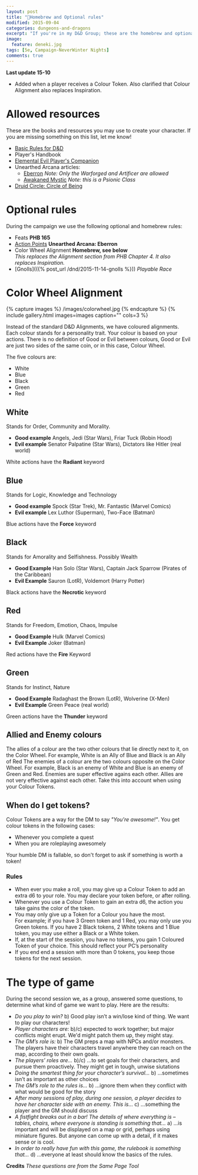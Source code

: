 ```yaml
---
layout: post
title: "🏰Homebrew and Optional rules"
modified: 2015-09-04
categories: dungeons-and-dragons
excerpt: "If you're in my D&D Group; these are the homebrew and optional rules we play with."
image:
  feature: deneki.jpg
tags: [5e, Campaign-NeverWinter Nights]
comments: true
---
```


**Last update 15-10**

- Added when a player receives a Colour Token. Also clarified that Colour Alignment also replaces Inspiration.

# Allowed resources

These are the books and resources you may use to create your character. If you are missing something on this list, let me know!

- [Basic Rules for D&D](http://dnd.wizards.com/products/tabletop-games/trpg-resources)
- Player's Handbook
- [Elemental Evil Player's Companion](http://www.dndclassics.com/product/145542/Elemental-Evil-Players-Companion-5e)
- Unearthed Arcana articles:
  - [Eberron](http://dnd.wizards.com/articles/features/unearthed-arcana-eberron) *Note: Only the Warforged and Artificer are allowed*
  - [Awakaned Mystic](http://dnd.wizards.com/articles/features/awakened-mystic) *Note: this is a Psionic Class*
- [Druid Circle: Circle of Being](https://www.reddit.com/r/DnD/comments/3av9ij/retweaked_and_rebranded_5e_druid_homebrew_circle/)

# Optional rules

During the campaign we use the following optional and homebrew rules:

- Feats **PHB 165**
- [Action Points](http://dnd.wizards.com/articles/features/unearthed-arcana-eberron) **Unearthed Arcana: Eberron**
- Color Wheel Alignment **Homebrew, see below**
<br />*This replaces the Alignment section from PHB Chapter 4. It also replaces Inspiration.*
- [Gnolls](({% post_url /dnd/2015-11-14-gnolls %})) *Playable Race*


# Color Wheel Alignment

{% capture images %}
  /images/colorwheel.jpg
{% endcapture %}
{% include gallery.html images=images caption="" cols=3 %}

Instead of the standard D&D Alignments, we have coloured alignments.
Each colour stands for a personality trait. Your colour is based on your actions.
There is no definition of Good or Evil between colours, Good or Evil are just two sides of the same coin, or in this case, Colour Wheel.

The five colours are:

- White
- Blue
- Black
- Green
- Red

## White
Stands for Order, Community and Morality.

- **Good example** Angels, Jedi (Star Wars), Friar Tuck (Robin Hood)
- **Evil example** Senator Palpatine (Star Wars), Dictators like Hitler (real world)

White actions have the **Radiant** keyword

## Blue
Stands for Logic, Knowledge and Technology

- **Good example** Spock (Star Trek), Mr. Fantastic (Marvel Comics)
- **Evil example** Lex Luthor (Superman), Two-Face (Batman)

Blue actions have the **Force** keyword

## Black
Stands for Amorality and Selfishness. Possibly Wealth

- **Good Example** Han Solo (Star Wars), Captain Jack Sparrow (Pirates of the Caribbean)
- **Evil Example** Sauron (LotR), Voldemort (Harry Potter)

Black actions have the **Necrotic** keyword

## Red
Stands for Freedom, Emotion, Chaos, Impulse

- **Good Example** Hulk (Marvel Comics)
- **Evil Example** Joker (Batman)

Red actions have the **Fire** Keyword

## Green

Stands for Instinct, Nature

- **Good Example** Radaghast the Brown (LotR), Wolverine (X-Men)
- **Evil Example** Green Peace (real world)

Green actions have the **Thunder** keyword

## Allied and Enemy colours
The allies of a colour are the two other colours that lie directly next to it, on the Color Wheel. For example, White is an Ally of Blue and Black is an Ally of Red
The enemies of a colour are the two colours opposite on the Color Wheel. For example, Black is an enemy of White and Blue is an enemy of Green and Red.
Enemies are super effective agains each other. Allies are not very effective against each other. Take this into account when using your Colour Tokens.

## When do I get tokens?

Colour Tokens are a way for the DM to say *"You're awesome!"*. You get colour tokens in the following cases:

- Whenever you complete a quest
- When you are roleplaying awesomely

Your humble DM is fallable, so don't forget to ask if something is worth a token!

### Rules

- When ever you make a roll, you may give up a Colour Token to add an extra d6 to your role. You may declare your token before, or after rolling.
- Whenever you use a Colour Token to gain an extra d6, the action you take gains the color of the token.
- You may only give up a Token for a Colour you have the most.
<br />For example; if you have 3 Green token and 1 Red, you may only use you Green tokens. If you have 2 Black tokens, 2 White tokens and 1 Blue token, you may use either a Black or a White token.
- If, at the start of the session, you have no tokens, you gain 1 Coloured Token of your choice. This should reflect your PC’s personality
- If you end end a session with more than 0 tokens, you keep those tokens for the next session.

# The type of game

During the second session we, as a group, answered some questions, to determine what kind of game we want to play. Here are the results:

- *Do you play to win?* b) Good play isn’t a win/lose kind of thing. We want to play our characters!
- *Player characters are:* b)/c) expected to work together; but major conflicts might erupt. We'd might patch them up, they might stay.
- *The GM’s role is:* b) The GM preps a map with NPCs and/or monsters. The players have their characters travel anywhere they can reach on the map, according to their own goals.
- *The players’ roles are…* b)/c) …to set goals for their characters, and pursue them proactively. They might get in tough, unwise siutations
- *Doing the smartest thing for your character’s survival…* b) …sometimes isn’t as important as other choices
- *The GM’s role to the rules is…* b) …ignore them when they conflict with what would be good for the story
- *After many sessions of play, during one session, a player decides to have her character side with an enemy. This is…* c) …something the player and the GM should discuss
- *A fistfight breaks out in a bar! The details of where everything is – tables, chairs, where everyone is standing is something that…* a) …is important and will be displayed on a map or grid, perhaps using miniature figures. But anyone can come up with a detail, if it makes sense or is cool.
- *In order to really have fun with this game, the rulebook is something that…* d) …everyone at least should know the basics of the rules.

**Credits** *These questions are from the Same Page Tool*
